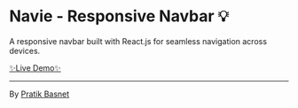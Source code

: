 # Navie - Responsive Navbar 💡

A responsive navbar built with React.js for seamless navigation across devices.

[✨Live Demo✨](https://navie.vercel.app)

---

By [Pratik Basnet](https://pratikbasnet.com)
